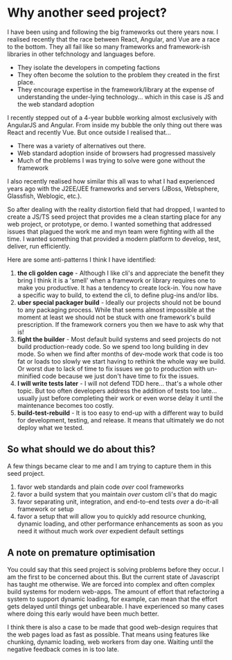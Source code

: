 # Why another seed project?
I have been using and following the big frameworks out there years now. I realised recently that the race between React, Angular, and Vue are a race to the bottom. They all fail like so many frameworks and framework-ish libraries in other tefchnology and languages before.

* They isolate the developers in competing factions
* They often become the solution to the problem they created in the first place.
* They encourage expertise in the framework/library at the expense of understanding the under-lying technology... which in this case is JS and the web standard adoption

I recently stepped out of a 4-year bubble working almost exclusively with AngularJS and Angular. From inside my bubble the only thing out there was React and recently Vue. But once outside I realised that...
* There was a variety of alternatives out there.
* Web standard adoption inside of browsers had progressed massively
* Much of the problems I was trying to solve were gone without the framework

I also recently realised how similar this all was to what I had experienced years ago with the J2EE/JEE frameworks and servers (JBoss, Websphere, Glassfish, Weblogic, etc.).

So after dealing with the reality distortion field that had dropped, I wanted to create a JS/TS seed project that provides me a clean starting place for any web project, or prototype, or demo. I wanted something that addressed issues that plagued the work me and myn team were fighting with all the time. I wanted something that provided a modern platform to develop, test, deliver, run efficiently.

Here are some anti-patterns I think I have identified:
1. __the cli golden cage__ - Although I like cli's and appreciate the benefit they bring I think it is a 'smell' when a framework or library requires one to make you productive. It has a tendency to create lock-in. You now have a specific way to build, to extend the cli, to define plug-ins and/or libs.
1. __uber special packager build__ - Ideally our projects should not be bound to any packaging process. While that seems almost impossible at the moment at least we should not be stuck with one framework's build prescription. If the framework corners you then we have to ask why that is!
1. __fight the builder__ - Most default build systems and seed projects do not build production-ready code. So we spend too long building in dev mode. So when we find after months of dev-mode work that code is too fat or loads too slowly we start having to rethink the whole way we build. Or worst due to lack of time to fix issues we go to production with un-minified code because we just don't have time to fix the issues.
1. __I will write tests later__ - I will not defend TDD here... that's a whole other topic. But too often developers address the addition of tests too late... usually just before completing their work or even worse delay it until the maintenance becomes too costly.
1. __build-test-rebuild__ - It is too easy to end-up with a different way to build for development, testing, and release. It means that ultimately we do not deploy what we tested.

## So what should we do about this?
A few things became clear to me and I am trying to capture them in this seed project.
1. favor web standards and plain code _over_ cool frameworks
1. favor a build system that you maintain _over_ custom cli's that do magic
1. favor separating unit, integration, and end-to-end tests _over_ a do-it-all framework or setup
1. favor a setup that will allow you to quickly add resource chunking, dynamic loading, and other performance enhancements as soon as you need it without much work _over_ expedient default settings

## A note on premature optimisation
You could say that this seed project is solving problems before they occur. I am the first to be concerned about this. But the current state of Javascript has taught me otherwise. We are forced into complex and often complex build systems for modern web-apps. The amount of effort that refactoring a system to support dynamic loading, for example, can mean that the effort gets delayed until things get unbearable. I have experienced so many cases where doing this early would have been much better.

I think there is also a case to be made that good web-design requires that the web pages load as fast as possible. That means using features like chunking, dynamic loading, web workers from day one. Waiting until the negative feedback comes in is too late.
